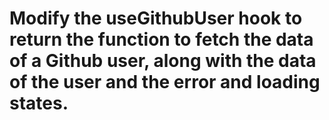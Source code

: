 # Modify the useGithubUser hook to return the function to fetch the data of a Github user, along with the data of the user and the error and loading states.
